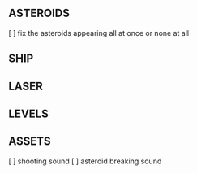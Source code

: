 ## ASTEROIDS

[ ] fix the asteroids appearing all at once or none at all

## SHIP

## LASER

## LEVELS

## ASSETS
[ ] shooting sound
[ ] asteroid breaking sound